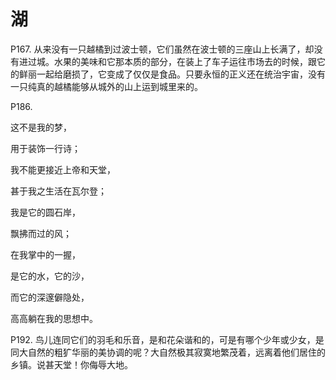 # 湖

P167. 从来没有一只越橘到过波士顿，它们虽然在波士顿的三座山上长满了，却没有进过城。水果的美味和它那本质的部分，在装上了车子运往市场去的时候，跟它的鲜丽一起给磨损了，它变成了仅仅是食品。只要永恒的正义还在统治宇宙，没有一只纯真的越橘能够从城外的山上运到城里来的。

 

P186.

  这不是我的梦，

  用于装饰一行诗；

  我不能更接近上帝和天堂，

  甚于我之生活在瓦尔登；

  我是它的圆石岸，

  飘拂而过的风；

  在我掌中的一握，

  是它的水，它的沙，

  而它的深邃僻隐处，

  高高躺在我的思想中。



P192. 鸟儿连同它们的羽毛和乐音，是和花朵谐和的，可是有哪个少年或少女，是同大自然的粗犷华丽的美协调的呢？大自然极其寂寞地繁茂着，远离着他们居住的乡镇。说甚天堂！你侮辱大地。

